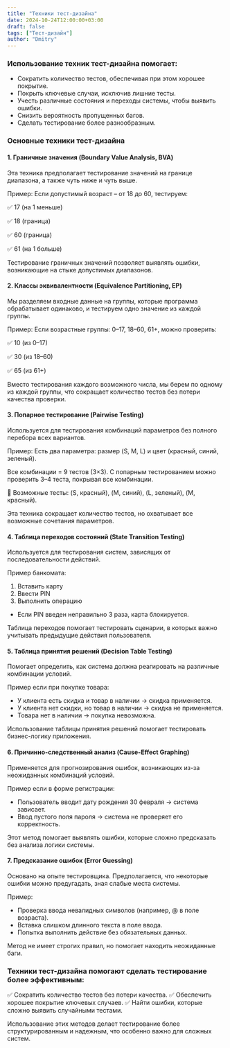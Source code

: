 ```yaml
---
title: "Техники тест-дизайна"
date: 2024-10-24T12:00:00+03:00
draft: false
tags: ["Тест-дизайн"]
author: "Dmitry"
---
```


### Использование техник тест-дизайна помогает:

- Сократить количество тестов, обеспечивая при этом хорошее покрытие.
- Покрыть ключевые случаи, исключив лишние тесты.
- Учесть различные состояния и переходы системы, чтобы выявить ошибки.
- Снизить вероятность пропущенных багов.
- Сделать тестирование более разнообразным.

### Основные техники тест-дизайна

#### 1. Граничные значения (Boundary Value Analysis, BVA)

Эта техника предполагает тестирование значений на границе диапазона, а также чуть ниже и чуть выше.

Пример:
Если допустимый возраст – от 18 до 60, тестируем:

✅ 17 (на 1 меньше)

✅ 18 (граница)

✅ 60 (граница)

✅ 61 (на 1 больше)


Тестирование граничных значений позволяет выявлять ошибки, возникающие на стыке допустимых диапазонов.

#### 2. Классы эквивалентности (Equivalence Partitioning, EP)

Мы разделяем входные данные на группы, которые программа обрабатывает одинаково, и тестируем одно значение из каждой группы.

Пример:
Если возрастные группы: 0–17, 18–60, 61+, можно проверить:

✅ 10 (из 0–17)

✅ 30 (из 18–60)

✅ 65 (из 61+)


Вместо тестирования каждого возможного числа, мы берем по одному из каждой группы, что сокращает количество тестов без потери качества проверки.

#### 3. Попарное тестирование (Pairwise Testing)

Используется для тестирования комбинаций параметров без полного перебора всех вариантов.

Пример:
Есть два параметра: размер (S, M, L) и цвет (красный, синий, зеленый).

Все комбинации = 9 тестов (3×3).
С попарным тестированием можно проверить 3–4 теста, покрывая все комбинации.

🔹 Возможные тесты: (S, красный), (M, синий), (L, зеленый), (M, красный).

Эта техника сокращает количество тестов, но охватывает все возможные сочетания параметров.

#### 4. Таблица переходов состояний (State Transition Testing)

Используется для тестирования систем, зависящих от последовательности действий.

Пример банкомата:

1. Вставить карту 
2. Ввести PIN 
3. Выполнить операцию
    
- Если PIN введен неправильно 3 раза, карта блокируется.

Таблица переходов помогает тестировать сценарии, в которых важно учитывать предыдущие действия пользователя.

#### 5. Таблица принятия решений (Decision Table Testing)

Помогает определить, как система должна реагировать на различные комбинации условий.

Пример если при покупке товара:

- У клиента есть скидка и товар в наличии → скидка применяется.
- У клиента нет скидки, но товар в наличии → скидка не применяется.
- Товара нет в наличии → покупка невозможна.

Использование таблицы принятия решений помогает тестировать бизнес-логику приложения.

#### 6. Причинно-следственный анализ (Cause-Effect Graphing)

Применяется для прогнозирования ошибок, возникающих из-за неожиданных комбинаций условий.

Пример если в форме регистрации:

- Пользователь вводит дату рождения 30 февраля → система зависает.
- Ввод пустого поля пароля → система не проверяет его корректность.

Этот метод помогает выявлять ошибки, которые сложно предсказать без анализа логики системы.

#### 7. Предсказание ошибок (Error Guessing)

Основано на опыте тестировщика. Предполагается, что некоторые ошибки можно предугадать, зная слабые места системы.

Пример:

- Проверка ввода невалидных символов (например, @ в поле возраста).
- Вставка слишком длинного текста в поле ввода.
- Попытка выполнить действие без обязательных данных.

Метод не имеет строгих правил, но помогает находить неожиданные баги.

### Техники тест-дизайна помогают сделать тестирование более эффективным:
✅ Сократить количество тестов без потери качества.
✅ Обеспечить хорошее покрытие ключевых случаев.
✅ Найти ошибки, которые сложно выявить случайными тестами.

Использование этих методов делает тестирование более структурированным и надежным, что особенно важно для сложных систем.